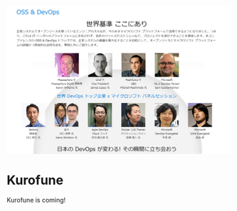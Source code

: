![](https://raw.githubusercontent.com/TsuyoshiUshio/Kurofune/master/img/kurofune.png)

# Kurofune

Kurofune is coming!

